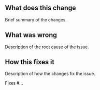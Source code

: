 ## What does this change
Brief summary of the changes.

## What was wrong
Description of the root cause of the issue.

## How this fixes it
Description of how the changes fix the issue.

Fixes #...
